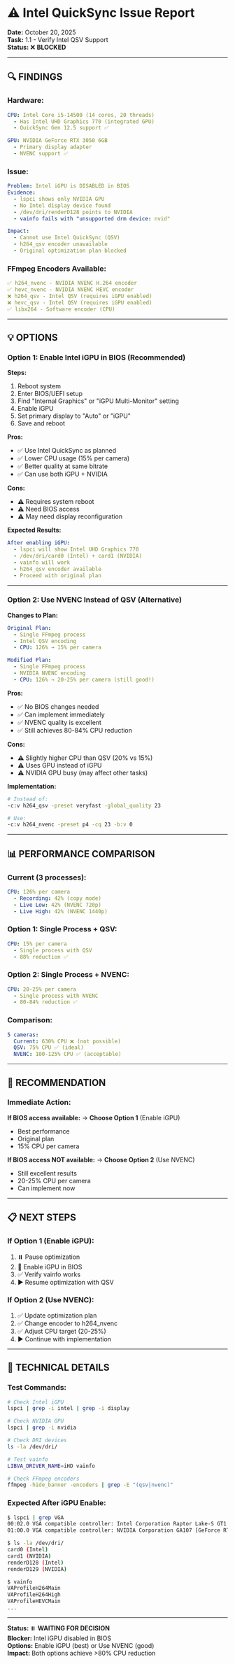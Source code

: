 # ⚠️ Intel QuickSync Issue Report

**Date:** October 20, 2025  
**Task:** 1.1 - Verify Intel QSV Support  
**Status:** ❌ **BLOCKED**

---

## 🔍 FINDINGS

### **Hardware:**
```yaml
CPU: Intel Core i5-14500 (14 cores, 20 threads)
  - Has Intel UHD Graphics 770 (integrated GPU)
  - QuickSync Gen 12.5 support ✅

GPU: NVIDIA GeForce RTX 3050 6GB
  - Primary display adapter
  - NVENC support ✅
```

### **Issue:**
```yaml
Problem: Intel iGPU is DISABLED in BIOS
Evidence:
  - lspci shows only NVIDIA GPU
  - No Intel display device found
  - /dev/dri/renderD128 points to NVIDIA
  - vainfo fails with "unsupported drm device: nvid"

Impact:
  - Cannot use Intel QuickSync (QSV)
  - h264_qsv encoder unavailable
  - Original optimization plan blocked
```

### **FFmpeg Encoders Available:**
```yaml
✅ h264_nvenc - NVIDIA NVENC H.264 encoder
✅ hevc_nvenc - NVIDIA NVENC HEVC encoder
❌ h264_qsv - Intel QSV (requires iGPU enabled)
❌ hevc_qsv - Intel QSV (requires iGPU enabled)
✅ libx264 - Software encoder (CPU)
```

---

## 💡 OPTIONS

### **Option 1: Enable Intel iGPU in BIOS** (Recommended)

**Steps:**
1. Reboot system
2. Enter BIOS/UEFI setup
3. Find "Internal Graphics" or "iGPU Multi-Monitor" setting
4. Enable iGPU
5. Set primary display to "Auto" or "iGPU"
6. Save and reboot

**Pros:**
- ✅ Use Intel QuickSync as planned
- ✅ Lower CPU usage (15% per camera)
- ✅ Better quality at same bitrate
- ✅ Can use both iGPU + NVIDIA

**Cons:**
- ⚠️ Requires system reboot
- ⚠️ Need BIOS access
- ⚠️ May need display reconfiguration

**Expected Results:**
```yaml
After enabling iGPU:
  - lspci will show Intel UHD Graphics 770
  - /dev/dri/card0 (Intel) + card1 (NVIDIA)
  - vainfo will work
  - h264_qsv encoder available
  - Proceed with original plan
```

---

### **Option 2: Use NVENC Instead of QSV** (Alternative)

**Changes to Plan:**
```yaml
Original Plan:
  - Single FFmpeg process
  - Intel QSV encoding
  - CPU: 126% → 15% per camera

Modified Plan:
  - Single FFmpeg process
  - NVIDIA NVENC encoding
  - CPU: 126% → 20-25% per camera (still good!)
```

**Pros:**
- ✅ No BIOS changes needed
- ✅ Can implement immediately
- ✅ NVENC quality is excellent
- ✅ Still achieves 80-84% CPU reduction

**Cons:**
- ⚠️ Slightly higher CPU than QSV (20% vs 15%)
- ⚠️ Uses GPU instead of iGPU
- ⚠️ NVIDIA GPU busy (may affect other tasks)

**Implementation:**
```bash
# Instead of:
-c:v h264_qsv -preset veryfast -global_quality 23

# Use:
-c:v h264_nvenc -preset p4 -cq 23 -b:v 0
```

---

## 📊 PERFORMANCE COMPARISON

### **Current (3 processes):**
```yaml
CPU: 126% per camera
  - Recording: 42% (copy mode)
  - Live Low: 42% (NVENC 720p)
  - Live High: 42% (NVENC 1440p)
```

### **Option 1: Single Process + QSV:**
```yaml
CPU: 15% per camera
  - Single process with QSV
  - 88% reduction ✅
```

### **Option 2: Single Process + NVENC:**
```yaml
CPU: 20-25% per camera
  - Single process with NVENC
  - 80-84% reduction ✅
```

### **Comparison:**
```yaml
5 cameras:
  Current: 630% CPU ❌ (not possible)
  QSV: 75% CPU ✅ (ideal)
  NVENC: 100-125% CPU ✅ (acceptable)
```

---

## 🎯 RECOMMENDATION

### **Immediate Action:**

**If BIOS access available:**
→ **Choose Option 1** (Enable iGPU)
- Best performance
- Original plan
- 15% CPU per camera

**If BIOS access NOT available:**
→ **Choose Option 2** (Use NVENC)
- Still excellent results
- 20-25% CPU per camera
- Can implement now

---

## 📋 NEXT STEPS

### **If Option 1 (Enable iGPU):**
1. ⏸️ Pause optimization
2. 🔧 Enable iGPU in BIOS
3. ✅ Verify vainfo works
4. ▶️ Resume optimization with QSV

### **If Option 2 (Use NVENC):**
1. ✅ Update optimization plan
2. ✅ Change encoder to h264_nvenc
3. ✅ Adjust CPU target (20-25%)
4. ▶️ Continue with implementation

---

## 📝 TECHNICAL DETAILS

### **Test Commands:**

```bash
# Check Intel iGPU
lspci | grep -i intel | grep -i display

# Check NVIDIA GPU
lspci | grep -i nvidia

# Check DRI devices
ls -la /dev/dri/

# Test vainfo
LIBVA_DRIVER_NAME=iHD vainfo

# Check FFmpeg encoders
ffmpeg -hide_banner -encoders | grep -E "(qsv|nvenc)"
```

### **Expected After iGPU Enable:**

```bash
$ lspci | grep VGA
00:02.0 VGA compatible controller: Intel Corporation Raptor Lake-S GT1 [UHD Graphics 770]
01:00.0 VGA compatible controller: NVIDIA Corporation GA107 [GeForce RTX 3050 6GB]

$ ls -la /dev/dri/
card0 (Intel)
card1 (NVIDIA)
renderD128 (Intel)
renderD129 (NVIDIA)

$ vainfo
VAProfileH264Main
VAProfileH264High
VAProfileHEVCMain
...
```

---

**Status:** ⏸️ **WAITING FOR DECISION**  
**Blocker:** Intel iGPU disabled in BIOS  
**Options:** Enable iGPU (best) or Use NVENC (good)  
**Impact:** Both options achieve >80% CPU reduction
